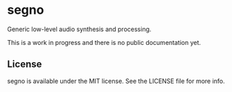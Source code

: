 segno
=====

Generic low-level audio synthesis and processing.


This is a work in progress and there is no public documentation yet.

License
-------

segno is available under the MIT license. See the LICENSE file for more info.
